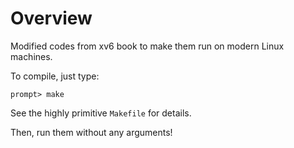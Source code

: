 # Overview

Modified codes from xv6 book to make them run on modern Linux machines. 

To compile, just type:
```
prompt> make
```

See the highly primitive `Makefile` for details.

Then, run them without any arguments!
